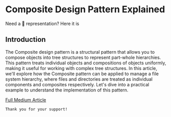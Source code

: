 # Composite Design Pattern Explained

Need a 🌲 representation? Here it is

## Introduction

The Composite design pattern is a structural pattern that allows you to compose objects into tree structures to represent part-whole hierarchies. This pattern treats individual objects and compositions of objects uniformly, making it useful for working with complex tree structures. In this article, we'll explore how the Composite pattern can be applied to manage a file system hierarchy, where files and directories are treated as individual components and composites respectively. Let's dive into a practical example to understand the implementation of this pattern.

[Full Medium Article](https://medium.com/gitconnected/composite-design-pattern-explained-33f5a476d504)

```
Thank you for your support!
```
